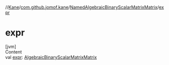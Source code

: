 //[Kane](../../index.md)/[com.github.jomof.kane](../index.md)/[NamedAlgebraicBinaryScalarMatrixMatrix](index.md)/[expr](expr.md)



# expr  
[jvm]  
Content  
val [expr](expr.md): [AlgebraicBinaryScalarMatrixMatrix](../-algebraic-binary-scalar-matrix-matrix/index.md)  



